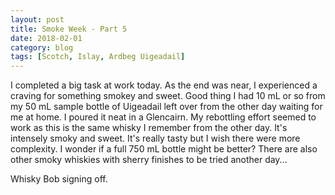 ```yaml
---
layout: post
title: Smoke Week - Part 5
date: 2018-02-01
category: blog
tags: [Scotch, Islay, Ardbeg Uigeadail]
---
```


I completed a big task at work today. As the end was near, I experienced a craving for something smokey and sweet. Good thing I had 10 mL or so from my 50 mL sample bottle of Uigeadail left over from the other day waiting for me at home. I poured it neat in a Glencairn. My rebottling effort seemed to work as this is the same whisky I remember from the other day. It's intensely smoky and sweet. It's really tasty but I wish there were more complexity. I wonder if a full 750 mL bottle might be better? There are also other smoky whiskies with sherry finishes to be tried another day...

Whisky Bob signing off.
